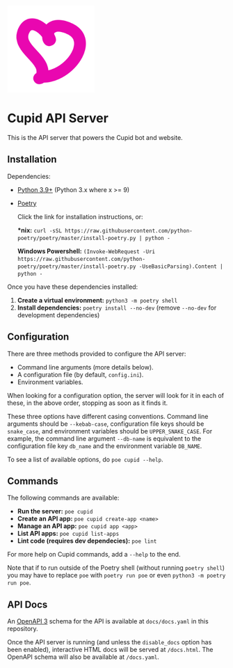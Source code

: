 <img src="docs/static/logo.png" alt="Cupid Logo" width="200"></img>

# Cupid API Server

This is the API server that powers the Cupid bot and website.

## Installation

Dependencies:

- [Python 3.9+](https://www.python.org/downloads/) (Python 3.x where x >= 9)
- [Poetry](https://python-poetry.org/docs/master/#installation)

  Click the link for installation instructions, or:

  **\*nix:**
  `curl -sSL https://raw.githubusercontent.com/python-poetry/poetry/master/install-poetry.py | python -`

  **Windows Powershell:**
  `(Invoke-WebRequest -Uri https://raw.githubusercontent.com/python-poetry/poetry/master/install-poetry.py -UseBasicParsing).Content | python -`

Once you have these dependencies installed:

1. **Create a virtual environment:** `python3 -m poetry shell`
2. **Install dependencies:** `poetry install --no-dev`
   (remove `--no-dev` for development dependencies)

## Configuration

There are three methods provided to configure the API server:

- Command line arguments (more details below).
- A configuration file (by default, `config.ini`).
- Environment variables.

When looking for a configuration option, the server will look for it in each of
these, in the above order, stopping as soon as it finds it.

These three options have different casing conventions. Command line arguments
should be `--kebab-case`, configuration file keys should be `snake_case`, and
environment variables should be `UPPER_SNAKE_CASE`. For example, the command
line argument `--db-name` is equivalent to the configuration file key `db_name`
and the environment variable `DB_NAME`.

To see a list of available options, do `poe cupid --help`.

## Commands

The following commands are available:

- **Run the server:** `poe cupid`
- **Create an API app:** `poe cupid create-app <name>`
- **Manage an API app:** `poe cupid app <app>`
- **List API apps:** `poe cupid list-apps`
- **Lint code (requires dev dependecies):** `poe lint`

For more help on Cupid commands, add a `--help` to the end.

Note that if to run outside of the Poetry shell (without running
`poetry shell`) you may have to replace `poe` with `poetry run poe` or even
`python3 -m poetry run poe`.

## API Docs

An [OpenAPI 3](https://swagger.io/specification) schema for the API is available at `docs/docs.yaml` in this repository.

Once the API server is running (and unless the `disable_docs` option has been enabled), interactive HTML docs will be served at `/docs.html`. The OpenAPI schema will also be available at `/docs.yaml`.

